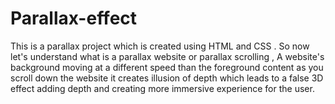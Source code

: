 # Parallax-effect
This is a parallax project which is created using HTML and CSS . So now let's understand what is a parallax website or parallax scrolling , A website's background moving at a different speed than the foreground content as you scroll down the website it creates illusion of depth which leads to a false 3D effect adding depth and creating more immersive experience for the user.
